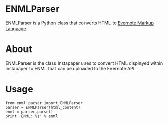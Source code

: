 # ENMLParser

ENMLParser is a Python class that converts HTML to [Evernote Markup Language](https://dev.evernote.com/doc/articles/enml.php).

# About

ENMLParser is the class Instapaper uses to convert HTML displayed within Instapaper to ENML that can be uploaded to the Evernote API.

# Usage

    from enml_parser import ENMLParser
    parser = ENMLParser(html_content)
    enml = parser.parse()
    print 'ENML: %s' % enml

